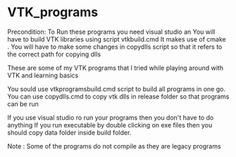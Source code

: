 # VTK_programs
Precondition: To Run these programs you need visual studio an You will have to build VTK libraries using 
script vtkbuild.cmd It makes use of cmake . You will have to make some changes in copydlls script so that 
it refers to the correct path for copying dlls 


These are some of my VTK programs that I tried while playing around with VTK and learning basics

You sould use vtkprogramsbuild.cmd script to build all programs in one go.
You can use copydlls.cmd to copy vtk dlls in release folder so that programs can be run

If you use visual studio ro run your programs then you don't have to do anything
If you run executable by double clicking on exe files then you should copy data folder inside build folder.

Note : Some of the programs do not compile as they are legacy programs 

